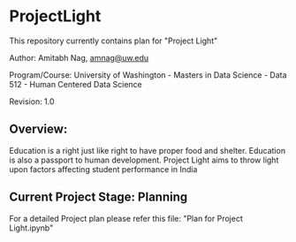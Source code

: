 # ProjectLight
This repository currently contains plan for "Project Light"

Author: Amitabh Nag, amnag@uw.edu

Program/Course: University of Washington - Masters in Data Science - Data 512 - Human Centered Data Science

Revision: 1.0

## Overview:
Education is a right just like right to have proper food and shelter. Education is also a passport to human development. Project Light aims to throw light upon factors affecting student performance in India

## Current Project Stage: Planning
For a detailed Project plan please refer this file: "Plan for Project Light.ipynb" 
